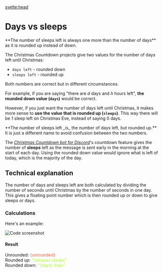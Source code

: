 <script>
	import Box from '$components/Box.svelte';
	import Note from '$components/Admonitions/Note.svelte';
	import Tip from '$components/Admonitions/Tip.svelte';

	const seconds_in_one_day = 86400;

	const now = new Date();
	const christmas = new Date(`December 25, ${now.getFullYear()} 00:00:00`);
	
	const difference_in_milliseconds = christmas - now;
	const difference_in_seconds = difference_in_milliseconds / 1000;
	
	const unrounded = difference_in_seconds / seconds_in_one_day;
	const sleeps = Math.ceil(unrounded); // round up
	const days = Math.floor(unrounded); // round down
</script>

<svelte:head>

<title>Days vs sleeps • Christmas Countdown</title>
<meta name="title" content="Days vs sleeps • Christmas Countdown" />
<meta name="og:title" content="Days vs sleeps • Christmas Countdown" />
<meta name="twitter:title" content="Days vs sleeps • Christmas Countdown" />
<meta name="description" content="The Christmas Countdown projects give two values for the number of days left until Christmas; both numbers are correct but in different circumstances." />
<meta name="og:description" content="The Christmas Countdown projects give two values for the number of days left until Christmas; both numbers are correct but in different circumstances." />
<meta name="twitter:description" content="The Christmas Countdown projects give two values for the number of days left until Christmas; both numbers are correct but in different circumstances." />
</svelte:head>

<div class="sm:col-span-3 m-4 sm:m-8 prose mx-auto sm:prose-lg">

# Days vs sleeps

<Note title="TL;DR">
**The number of sleeps left is always one more than the number of days** as it is rounded up instead of down.
</Note>

The Christmas Countdown projects give two values for the number of days left until Christmas:

- `days left` - rounded down
- `sleeps left` - rounded up

Both numbers are correct but in different circumstances.

For example, if you are saying "there are _d_ days and _h_ hours left", **the rounded down value (`days`)** would be correct.

However, if you just want the number of days left until Christmas, it makes more sense to **use the value that is rounded up (`sleeps`)**.
This way there will be 1 sleep left on Christmas Eve, instead of saying 0 days.

<Tip>
**The number of sleeps left _is_ the number of days left, but rounded up.**
It is just a different name to avoid confusion between the two numbers.
</Tip>

The [_Christmas Countdown bot for Discord_](/discord)'s countdown feature gives the number of **sleeps** left as the message is sent early in the morning at the start of each day.
Using the rounded down value would ignore what is left of today, which is the majority of the day.

## Technical explanation

The number of days and sleeps left are both calculated by dividing the number of seconds until Christmas by the number of seconds in one day.
This gives a floating point number which is then rounded up or down to give sleeps or days.

### Calculations

Here's an example:

![Code screenshot](/carbon.png)


#### Result
<Box>
<p class="p-6 font-mono text-sm">
Unrounded: <span style='color:tomato;'>{unrounded}</span>
<br>
Rounded up: <span style='color:greenyellow;'>"{sleeps} sleeps"</span>
<br>Rounded down: <span style='color:greenyellow;'>"{days} days"</span>
</p>
</Box>

</div>
